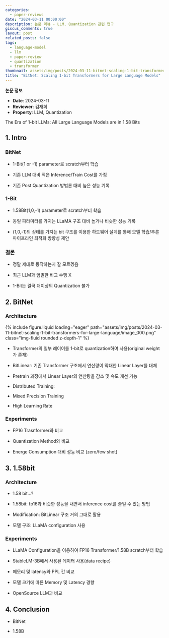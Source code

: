```yaml
---
categories:
  - paper-reviews
date: "2024-03-11 00:00:00"
description: 논문 리뷰 - LLM, Quantization 관련 연구
giscus_comments: true
layout: post
related_posts: false
tags:
  - language-model
  - llm
  - paper-review
  - quantization
  - transformer
thumbnail: assets/img/posts/2024-03-11-bitnet-scaling-1-bit-transformers-for-large-language/thumbnail.jpg
title: "BitNet: Scaling 1-bit Transformers for Large Language Models"
---
```


**논문 정보**

- **Date**: 2024-03-11
- **Reviewer**: 김재희
- **Property**: LLM, Quantization

The Era of 1-bit LLMs: All Large Language Models are in 1.58 Bits

## 1. Intro

### BitNet

- 1-Bit(1 or -1) parameter로 scratch부터 학습

- 기존 LLM 대비 적은 Inference/Train Cost를 가짐

- 기존 Post Quantization 방법론 대비 높은 성능 기록

### 1-Bit

- 1.58Bit(1,0,-1) parameter로 scratch부터 학습

- 동일 파라미터를 가지는 LLaMA 구조 대비 높거나 비슷한 성능 기록

- (1,0,-1)의 상태를 가지는 bit 구조를 이용한 하드웨어 설계를 통해 모델 학습/추론 파이프라인 최적화 방향성 제안

### 결론

- 정말 제대로 동작하는지 잘 모르겠음

- 최근 LLM과 엄밀한 비교 수행 X

- 1-Bit는 결국 더이상의 Quantization 불가

## 2. BitNet

### Architecture

{% include figure.liquid loading="eager" path="assets/img/posts/2024-03-11-bitnet-scaling-1-bit-transformers-for-large-language/image_000.png" class="img-fluid rounded z-depth-1" %}

- Transformer의 일부 레이어를 1-bit로 quantization하여 사용(original weight가 존재)

- BitLinear: 기존 Transformer 구조에서 연산량이 막대한 Linear Layer를 대체

- Pretrain 과정에서 Linear Layer의 연산량을 감소 및 속도 개선 가능

- Distributed Training:

- Mixed Precision Training

- High Learning Rate

### Experiments

- FP16 Trasnformer와 비교

- Quantization Method와 비교

- Energe Consumption 대비 성능 비교 (zero/few shot)

## 3. 1.58bit

### Architecture

- 1.58 bit…?

- 1.58bit: fp16과 비슷한 성능을 내면서 inference cost를 줄일 수 있는 방법

- Modification: BitLinear 구조 거의 그대로 활용

- 모델 구조: LLaMA configuration 사용

### Experiments

- LLaMA Configuration을 이용하여 FP16 Transformer/1.58B scratch부터 학습

- StableLM-3B에서 사용된 데이터 사용(data recipe)

- 메모리 및 latency와 PPL 간 비교

- 모델 크기에 따른 Memory 및 Latency 경향

- OpenSource LLM과 비교

## 4. Conclusion

- BitNet

- 1.58B
